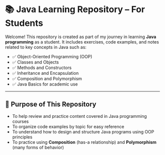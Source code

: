 # 📚 Java Learning Repository – For Students

Welcome! This repository is created as part of my journey in learning **Java programming** as a student. It includes exercises, code examples, and notes related to key concepts in Java such as:

- ✅ Object-Oriented Programming (OOP)  
- ✅ Classes and Objects  
- ✅ Methods and Constructors  
- ✅ Inheritance and Encapsulation  
- ✅ Composition and Polymorphism  
- ✅ Java Basics for academic use

---

## 🎯 Purpose of This Repository

- To help review and practice content covered in Java programming courses
- To organize code examples by topic for easy reference
- To understand how to design and structure Java programs using OOP principles
- To practice using **Composition** (has-a relationship) and **Polymorphism** (many forms of behavior)


